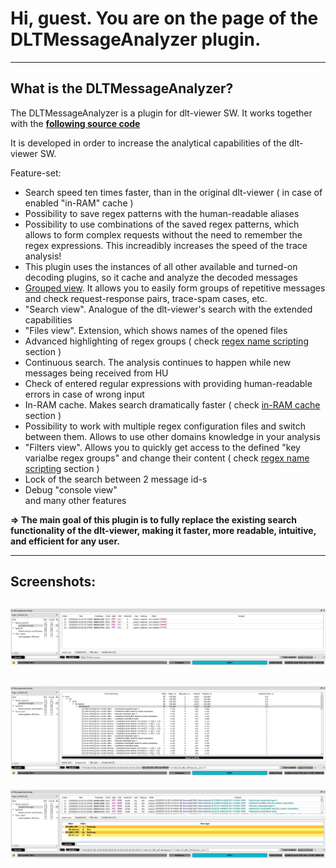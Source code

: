 # Hi, guest. You are on the page of the DLTMessageAnalyzer plugin.

----
## What is the DLTMessageAnalyzer?

The DLTMessageAnalyzer is a plugin for dlt-viewer SW. It works together with the **[following source code](https://github.com/GENIVI/dlt-viewer)**

It is developed in order to increase the analytical capabilities of the dlt-viewer SW.

Feature-set:

- Search speed ten times faster, than in the original dlt-viewer ( in case of enabled "in-RAM" cache )
- Possibility to save regex patterns with the human-readable aliases
- Possibility to use combinations of the saved regex patterns, which allows to form complex requests without the need to remember the regex expressions.
This increadibly increases the speed of the trace analysis!
- This plugin uses the instances of all other available and turned-on decoding plugins, so it cache and analyze the decoded messages
- [Grouped view](./md/grouped_view/grouped_view.md). It allows you to easily form groups of repetitive messages and check request-response pairs, trace-spam cases, etc.
- "Search view". Analogue of the dlt-viewer's search with the extended capabilities
- "Files view". Extension, which shows names of the opened files
- Advanced highlighting of regex groups ( check [regex name scripting](./md/regex_name_scripting/regex_name_scripting.md) section )
- Continuous search. The analysis continues to happen while new messages being received from HU 
- Check of entered regular expressions with providing human-readable errors in case of wrong input
- In-RAM cache. Makes search dramatically faster ( check [in-RAM cache](./md/in_ram_cache/in_ram_cache.md) section )
- Possibility to work with multiple regex configuration files and switch between them. Allows to use other domains knowledge in your analysis
- "Filters view". Allows you to quickly get access to the defined "key varialbe regex groups" and change their content ( check [regex name scripting](./md/regex_name_scripting/regex_name_scripting.md) section )
- Lock of the search between 2 message id-s
- Debug "console view"<br/>
and many other features

**=> The main goal of this plugin is to fully replace the existing search functionality of the dlt-viewer, making it faster, more readable, intuitive, and efficient for any user.**

----

## Screenshots:

![Screenshot of DLTMessageAnalyzer plugin - Search view](./md/DLTMessageAnalyzer_screenshot_SearchView.png)
----
![Screenshot of DLTMessageAnalyzer plugin - Grouped view](./md/DLTMessageAnalyzer_screenshot_GroupedView.png)
----
![Screenshot of DLTMessageAnalyzer plugin - Filters view](./md/DLTMessageAnalyzer_screenshot_FilterView.png)